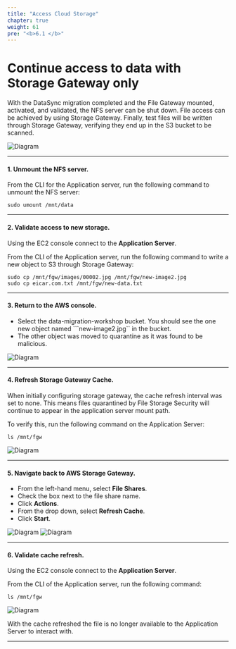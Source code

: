 ```yaml
---
title: "Access Cloud Storage"
chapter: true
weight: 61
pre: "<b>6.1 </b>"
---
```


# Continue access to data with Storage Gateway only

With the DataSync migration completed and the File Gateway mounted, activated, and validated, the NFS server can be shut down. File access can be achieved by using Storage Gateway. Finally, test files will be written through Storage Gateway, verifying they end up in the S3 bucket to be scanned.

![Diagram](/images/sgw1.png)

---

#### 1. Unmount the NFS server.

From the CLI for the Application server, run the following command to unmount the NFS server:

```
sudo umount /mnt/data
```

---


#### 2. Validate access to new storage.

Using the EC2 console connect to the **Application Server**.

From the CLI of the Application server, run the following command to write a new object to S3 through Storage Gateway:

```
sudo cp /mnt/fgw/images/00002.jpg /mnt/fgw/new-image2.jpg
sudo cp eicar.com.txt /mnt/fgw/new-data.txt
```
---

#### 3. Return to the AWS console.

- Select the data-migration-workshop bucket. You should see the one new object named ```new-image2.jpg`` in the bucket. 
- The other object was moved to quarantine as it was found to be malicious.

![Diagram](/images/sgw8.png)

---


#### 4. Refresh Storage Gateway Cache.

When initially configuring storage gateway, the cache refresh interval was set to none. This means files quarantined by File Storage Security will continue to appear in the application server mount path.

To verify this, run the following command on the Application Server:

```
ls /mnt/fgw
```

![Diagram](/images/sgw7.png)

---

#### 5. Navigate back to AWS Storage Gateway.

- From the left-hand menu, select **File Shares**.
- Check the box next to the file share name.
- Click **Actions**.
- From the drop down, select **Refresh Cache**.
- Click **Start**.

![Diagram](/images/sgw9.png)
![Diagram](/images/sgw10.png)

---

#### 6. Validate cache refresh.

Using the EC2 console connect to the **Application Server**.

From the CLI of the Application server, run the following command:

```
ls /mnt/fgw
```
![Diagram](/images/sgw11.png)

With the cache refreshed the file is no longer available to the Application Server to interact with.

---
